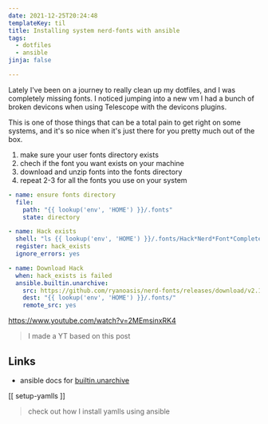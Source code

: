 ```yaml
---
date: 2021-12-25T20:24:48
templateKey: til
title: Installing system nerd-fonts with ansible
tags:
  - dotfiles
  - ansible
jinja: false

---
```


Lately I've been on a journey to really clean up my dotfiles, and I was
completely missing fonts.  I noticed jumping into a new vm I had a bunch
of broken devicons when using Telescope with the devicons plugins.

This is one of those things that can be a total pain to get right on
some systems, and it's so nice when it's just there for you pretty much
out of the box.

1. make sure your user fonts directory exists
2. chech if the font you want exists on your machine
3. download and unzip fonts into the fonts directory
4. repeat 2-3 for all the fonts you use on your system

``` yaml
- name: ensure fonts directory
  file:
    path: "{{ lookup('env', 'HOME') }}/.fonts"
    state: directory

- name: Hack exists
  shell: "ls {{ lookup('env', 'HOME') }}/.fonts/Hack*Nerd*Font*Complete*"
  register: hack_exists
  ignore_errors: yes

- name: Download Hack
  when: hack_exists is failed
  ansible.builtin.unarchive:
    src: https://github.com/ryanoasis/nerd-fonts/releases/download/v2.1.0/Hack.zip
    dest: "{{ lookup('env', 'HOME') }}/.fonts/"
    remote_src: yes

```

<https://www.youtube.com/watch?v=2MEmsinxRK4>

> I made a YT based on this post

## Links

* ansible docs for [builtin.unarchive](https://docs.ansible.com/ansible/latest/collections/ansible/builtin/unarchive_module.html)

[[ setup-yamlls ]]

> check out how I install yamlls using ansible
